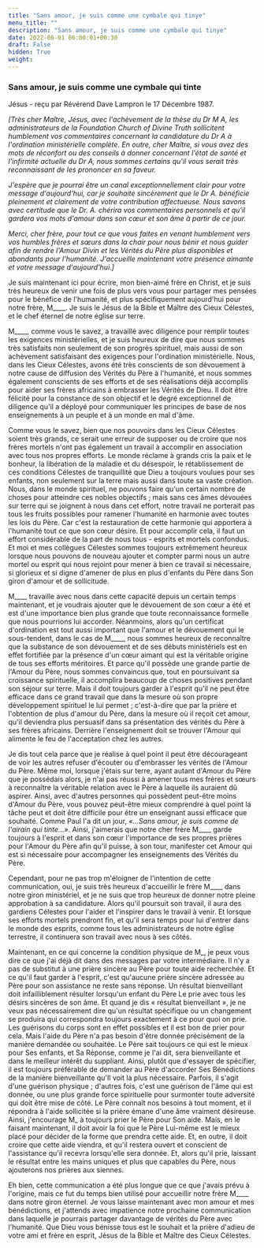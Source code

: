 ```yaml
---
title: "Sans amour, je suis comme une cymbale qui tinye"
menu_title: ""
description: "Sans amour, je suis comme une cymbale qui tinye"
date: 2022-06-01 06:00:01+00:30
draft: False
hidden: True
weight:
---
```

### Sans amour, je suis comme une cymbale qui tinte

Jésus - reçu par Révérend Dave Lampron le 17 Décembre 1987.

*[Très cher Maître, Jésus, avec l'achèvement de la thèse du Dr M A, les administrateurs de la Foundation Church of Divine Truth sollicitent humblement vos commentaires concernant la candidature du Dr A à l'ordination ministérielle complète. En outre, cher Maître, si vous avez des mots de réconfort ou des conseils à donner concernant l'état de santé et l'infirmité actuelle du Dr A, nous sommes certains qu'il vous serait très reconnaissant de les prononcer en sa faveur.*

*J'espère que je pourrai être un canal exceptionnellement clair pour votre message d'aujourd'hui, car je souhaite sincèrement que le Dr A. bénéficie pleinement et clairement de votre contribution affectueuse. Nous savons avec certitude que le Dr. A. chérira vos commentaires personnels et qu'il gardera vos mots d'amour dans son cœur et son âme à partir de ce jour.*

*Merci, cher frère, pour tout ce que vous faites en venant humblement vers vos humbles frères et sœurs dans la chair pour nous bénir et nous guider afin de rendre l'Amour Divin et les Vérités du Père plus disponibles et abondants pour l'humanité. J'accueille maintenant votre présence aimante et votre message d'aujourd'hui.]*

Je suis maintenant ici pour écrire, mon bien-aimé frère en Christ, et je suis très heureux de venir une fois de plus vers vous pour partager mes pensées pour le bénéfice de l'humanité, et plus spécifiquement aujourd'hui pour notre frère, M____. Je suis le Jésus de la Bible et Maître des Cieux Célestes, et le chef éternel de notre église sur terre.

M____, comme vous le savez, a travaillé avec diligence pour remplir toutes les exigences ministérielles, et je suis heureux de dire que nous sommes très satisfaits non seulement de son progrès spirituel, mais aussi de son achèvement satisfaisant des exigences pour l'ordination ministérielle. Nous, dans les Cieux Célestes, avons été très conscients de son dévouement à notre cause de diffusion des Vérités du Père à l'humanité, et nous sommes également conscients de ses efforts et de ses réalisations déjà accomplis pour aider ses frères africains à embrasser les Vérités de Dieu. Il doit être félicité pour la constance de son objectif et le degré exceptionnel de diligence qu'il a déployé pour communiquer les principes de base de nos enseignements à un peuple et à un monde en mal d'âme.

Comme vous le savez, bien que nos pouvoirs dans les Cieux Célestes soient très grands, ce serait une erreur de supposer ou de croire que nos frères mortels n'ont pas également un travail à accomplir en association avec tous nos propres efforts. Le monde réclame à grands cris la paix et le bonheur, la libération de la maladie et du désespoir, le rétablissement de ces conditions Célestes de tranquillité que Dieu a toujours voulues pour ses enfants, non seulement sur la terre mais aussi dans toute sa vaste création. Nous, dans le monde spirituel, ne pouvons faire qu'un certain nombre de choses pour atteindre ces nobles objectifs ; mais sans ces âmes dévouées sur terre qui se joignent à nous dans cet effort, notre travail ne porterait pas tous les fruits possibles pour ramener l'humanité en harmonie avec toutes les lois du Père. Car c'est la restauration de cette harmonie qui apportera à l'humanité tout ce que son cœur désire. Et pour accomplir cela, il faut un effort considérable de la part de nous tous - esprits et mortels confondus. Et moi et mes collègues Célestes sommes toujours extrêmement heureux lorsque nous pouvons de nouveau ajouter et compter parmi nous un autre mortel ou esprit qui nous rejoint pour mener à bien ce travail si nécessaire, si glorieux et si digne d'amener de plus en plus d'enfants du Père dans Son giron d'amour et de sollicitude.

M____ travaille avec nous dans cette capacité depuis un certain temps maintenant, et je voudrais ajouter que le dévouement de son cœur a été et est d'une importance bien plus grande que toute reconnaissance formelle que nous pourrions lui accorder. Néanmoins, alors qu'un certificat d'ordination est tout aussi important que l'amour et le dévouement qui le sous-tendent, dans le cas de M____, nous sommes heureux de reconnaître que la substance de son dévouement et de ses débuts ministériels est en effet fortifiée par la présence d'un cœur aimant qui est la véritable origine de tous ses efforts méritoires. Et parce qu'il possède une grande partie de l'Amour du Père, nous sommes convaincus que, tout en poursuivant sa croissance spirituelle, il accomplira beaucoup de choses positives pendant son séjour sur terre. Mais il doit toujours garder à l'esprit qu'il ne peut être efficace dans ce grand travail que dans la mesure où son propre développement spirituel le lui permet ; c'est-à-dire que par la prière et l'obtention de plus d'amour du Père, dans la mesure où il reçoit cet amour, qu'il deviendra plus persuasif dans sa présentation des vérités du Père à ses frères africains. Derrière l'enseignement doit se trouver l'Amour qui alimente le feu de l'acceptation chez les autres.

Je dis tout cela parce que je réalise à quel point il peut être décourageant de voir les autres refuser d'écouter ou d'embrasser les vérités de l'Amour du Père. Même moi, lorsque j'étais sur terre, ayant autant d'Amour du Père que je possédais alors, je n'ai pas réussi à amener tous mes frères et sœurs à reconnaître la véritable relation avec le Père à laquelle ils auraient dû aspirer. Ainsi, avec d'autres personnes qui possèdent peut-être moins d'Amour du Père, vous pouvez peut-être mieux comprendre à quel point la tâche peut et doit être difficile pour être un enseignant aussi efficace que souhaité. Comme Paul l'a dit un jour, *«...Sans amour, je suis comme de l'airain qui tinte...»*. Ainsi, j'aimerais que notre cher frère M____ garde toujours à l'esprit et dans son cœur l'importance de ses propres prières pour l'Amour du Père afin qu'il puisse, à son tour, manifester cet Amour qui est si nécessaire pour accompagner les enseignements des Vérités du Père.

Cependant, pour ne pas trop m'éloigner de l'intention de cette communication, oui, je suis très heureux d'accueillir le frère M____ dans notre giron ministériel, et je ne suis que trop heureux de donner notre pleine approbation à sa candidature. Alors qu'il poursuit son travail, il aura des gardiens Célestes pour l'aider et l'inspirer dans le travail à venir. Et lorsque ses efforts mortels prendront fin, et qu'il sera temps pour lui d'entrer dans le monde des esprits, comme tous les administrateurs de notre église terrestre, il continuera son travail avec nous à ses côtés.

Maintenant, en ce qui concerne la condition physique de M_, je peux vous dire ce que j'ai déjà dit dans des messages par votre intermédiaire. Il n'y a pas de substitut à une prière sincère au Père pour toute aide recherchée. Et ce qu'il faut garder à l'esprit, c'est qu'aucune prière sincère adressée au Père pour son assistance ne reste sans réponse. Un résultat bienveillant doit infailliblement résulter lorsqu'un enfant du Père Le prie avec tous les désirs sincères de son âme. Et quand je dis « résultat bienveillant », je ne veux pas nécessairement dire qu'un résultat spécifique ou un changement se produira qui correspondra toujours exactement à ce pour quoi on prie. Les guérisons du corps sont en effet possibles et il est bon de prier pour cela. Mais l'aide du Père n'a pas besoin d'être donnée précisément de la manière demandée ou souhaitée. Le Père sait toujours ce qui est le mieux pour Ses enfants, et Sa Réponse, comme je l'ai dit, sera bienveillante et dans le meilleur intérêt du suppliant. Ainsi, plutôt que d'essayer de spécifier, il est toujours préférable de demander au Père d'accorder Ses Bénédictions de la manière bienveillante qu'Il voit la plus nécessaire. Parfois, il s'agit d'une guérison physique ; d'autres fois, c'est une guérison de l'âme qui est donnée, ou une plus grande force spirituelle pour surmonter toute adversité qui doit être mise de côté. Le Père connaît nos besoins à tout moment, et il répondra à l'aide sollicitée si la prière émane d'une âme vraiment désireuse. Ainsi, j'encourage M_ à toujours prier le Père pour Son aide. Mais, en le faisant maintenant, il doit avoir la foi que le Père Lui-même est le mieux placé pour décider de la forme que prendra cette aide. Et, en outre, il doit croire que cette aide viendra, et qu'il restera ouvert et conscient de l'assistance qu'il recevra lorsqu'elle sera donnée. Et, alors qu'il prie, laissant le résultat entre les mains uniques et plus que capables du Père, nous ajouterons nos prières aux siennes.

Eh bien, cette communication a été plus longue que ce que j'avais prévu à l'origine, mais ce fut du temps bien utilisé pour accueillir notre frère M____ dans notre giron éternel. Je vous laisse maintenant avec mon amour et mes bénédictions, et j'attends avec impatience notre prochaine communication dans laquelle je pourrais partager davantage de vérités du Père avec l'humanité. Que Dieu vous bénisse tous est le souhait et la prière d'adieu de votre ami et frère en esprit, Jésus de la Bible et Maître des Cieux Célestes.
